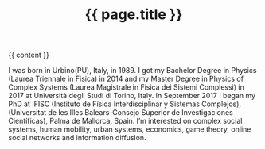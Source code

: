 <div class="draft">

  <header class="post-header">
    <h1 class="post-title">{{ page.title }}</h1>
  </header>

  <article class="post-content">
    {{ content }}
  </article>

</div>

I was born in Urbino(PU), Italy, in 1989. 
I got my Bachelor Degree in Physics (Laurea Triennale in Fisica) in 2014 and my Master Degree in Physics of Complex Systems (Laurea Magistrale in Fisica dei Sistemi Complessi) in 2017 at Università degli Studi di Torino, Italy.
In September 2017 I began my PhD at IFISC (Instituto de Física Interdisciplinar y Sistemas Complejos),(Universitat de les Illes Balears-Consejo Superior de Investigaciones Científicas), Palma de Mallorca, Spain.
I’m interested on complex social systems, human mobility, urban systems, economics, game theory, online social networks and information diffusion.
